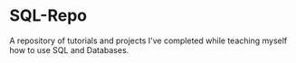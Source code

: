 # SQL-Repo

A repository of tutorials and projects I've completed while teaching myself how to use SQL and Databases.
